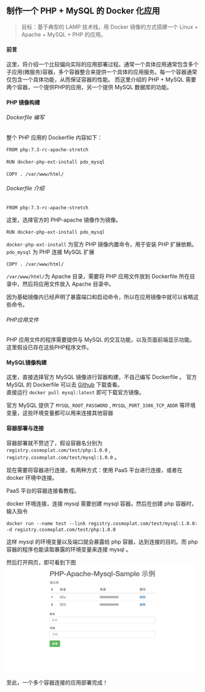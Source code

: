## 制作一个 PHP + MySQL 的 Docker 化应用
>   目标：基于典型的 LAMP 技术栈，用 Docker 镜像的方式搭建一个 Linux + Apache + MySQL + PHP 的应用。

#### 前言
这里，将介绍一个比较偏向实际的应用部署过程。通常一个具体应用通常包含多个子应用(微服务)容器，多个容器整合来提供一个具体的应用服务。每一个容器通常仅包含一个具体功能，从而保证容器的性能。
而这里介绍的 PHP + MySQL 需要两个容器，一个提供PHP的应用，另一个提供 MySQL 数据库的功能。

#### PHP 镜像构建
###### Dockerfile 编写
整个 PHP 应用的 Dockerfile 内容如下：
```
FROM php:7.3-rc-apache-stretch

RUN docker-php-ext-install pdo_mysql

COPY . /var/www/html/
```

###### Dockerfile 介绍
```
FROM php:7.3-rc-apache-stretch
```
这里，选择官方的 PHP-apache 镜像作为镜像。
```
RUN docker-php-ext-install pdo_mysql
```
`docker-php-ext-install` 为官方 PHP 镜像内置命令，用于安装 PHP 扩展依赖。    
`pdo_mysql` 为 PHP 连接 MySQL 扩展
```
COPY . /var/www/html/
```
`/var/www/html/`为 Apache 目录，需要将 PHP 应用文件放到 Dockerfile 所在目录中，然后将应用文件放入 Apache 目录中。    

因为基础镜像内已经声明了暴露端口和启动命令，所以在应用镜像中就可以省略这些命令。

###### PHP应用文件
PHP 应用文件的程序需要提供与 MySQL 的交互功能，以及页面前端显示功能。
这里假设已存在这些PHP程序文件。

#### MySQL镜像构建
这里，直接选择官方 MySQL 镜像进行容器构建，不自己编写 Dockerfile 。
官方 MySQL 的 Dockerfile 可以去 [Github](https://github.com/docker-library/mysql/blob/b39f1e5e4ec82dc8039cecc91dbf34f6c9ae5fb0/8.0/Dockerfile) 下载查看。     
直接运行 `docker pull mysql:latest` 即可下载官方镜像。

官方 MySQL 提供了 `MYSQL_ROOT_PASSWORD` , `MYSQL_PORT_3306_TCP_ADDR` 等环境变量，这些环境变量都可以用来连接其他容器

#### 容器部署与连接
容器部署就不赘述了，假设容器名分别为 `registry.cosmoplat.com/test/php:1.0.0` , `registry.cosmoplat.com/test/mysql:1.0.0` 。     

现在需要将容器进行连接，有两种方式：使用 PaaS 平台进行连接，或者在 docker 环境中连接。     

PaaS 平台的容器连接看教程。    

docker 环境连接，连接 mysql 需要创建 mysql 容器。然后在创建 php 容器时，输入指令
```
docker run --name test --link registry.cosmoplat.com/test/mysql:1.0.0: -d registry.cosmoplat.com/test/php:1.0.0
```
这样 mysql 的环境变量以及端口就会暴露给 php 容器，达到连接的目的。而 php 容器的程序也能读取暴露的环境变量来连接 mysql 。    

然后打开网页，即可看到下图    
![](../../images/PHP_01.png)    

至此，一个多个容器连接的应用部署完成！